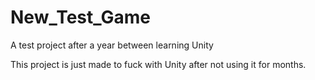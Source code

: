 # New_Test_Game
A test project after a year between learning Unity

This project is just made to fuck with Unity after not using it for months.
